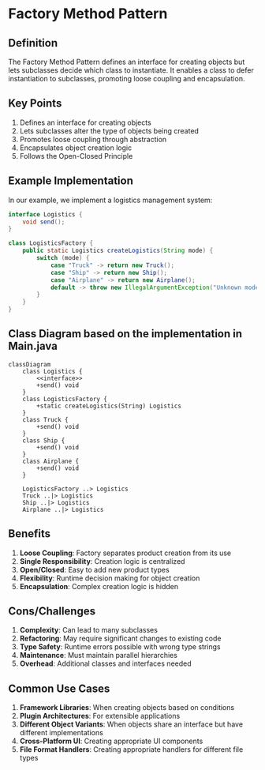 # Factory Method Pattern

## Definition
The Factory Method Pattern defines an interface for creating objects but lets subclasses decide which class to instantiate. It enables a class to defer instantiation to subclasses, promoting loose coupling and encapsulation.

## Key Points
1. Defines an interface for creating objects
2. Lets subclasses alter the type of objects being created
3. Promotes loose coupling through abstraction
4. Encapsulates object creation logic
5. Follows the Open-Closed Principle

## Example Implementation
In our example, we implement a logistics management system:

```java
interface Logistics {
    void send();
}

class LogisticsFactory {
    public static Logistics createLogistics(String mode) {
        switch (mode) {
            case "Truck" -> return new Truck();
            case "Ship" -> return new Ship();
            case "Airplane" -> return new Airplane();
            default -> throw new IllegalArgumentException("Unknown mode: " + mode);
        }
    }
}
```

## Class Diagram based on the implementation in Main.java
```mermaid
classDiagram
    class Logistics {
        <<interface>>
        +send() void
    }
    class LogisticsFactory {
        +static createLogistics(String) Logistics
    }
    class Truck {
        +send() void
    }
    class Ship {
        +send() void
    }
    class Airplane {
        +send() void
    }
    
    LogisticsFactory ..> Logistics
    Truck ..|> Logistics
    Ship ..|> Logistics
    Airplane ..|> Logistics
```

## Benefits
1. **Loose Coupling**: Factory separates product creation from its use
2. **Single Responsibility**: Creation logic is centralized
3. **Open/Closed**: Easy to add new product types
4. **Flexibility**: Runtime decision making for object creation
5. **Encapsulation**: Complex creation logic is hidden

## Cons/Challenges
1. **Complexity**: Can lead to many subclasses
2. **Refactoring**: May require significant changes to existing code
3. **Type Safety**: Runtime errors possible with wrong type strings
4. **Maintenance**: Must maintain parallel hierarchies
5. **Overhead**: Additional classes and interfaces needed

## Common Use Cases
1. **Framework Libraries**: When creating objects based on conditions
2. **Plugin Architectures**: For extensible applications
3. **Different Object Variants**: When objects share an interface but have different implementations
4. **Cross-Platform UI**: Creating appropriate UI components
5. **File Format Handlers**: Creating appropriate handlers for different file types
